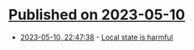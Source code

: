 # [Published on 2023-05-10](index.md)

* [2023-05-10, 22:47:38](https://lobste.rs/s/yqamwr/local_state_is_harmful) - [Local state is harmful](https://www.scattered-thoughts.net/writing/local-state-is-harmful/)
